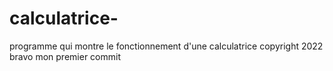 # calculatrice-

programme qui montre le fonctionnement d'une calculatrice
copyright 2022
bravo mon premier commit
